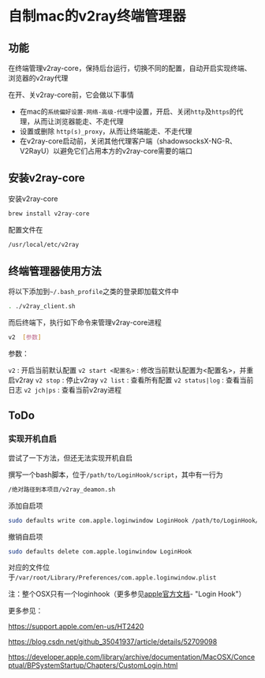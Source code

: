 # 自制mac的v2ray终端管理器

## 功能

在终端管理v2ray-core，保持后台运行，切换不同的配置，自动开启实现终端、浏览器的v2ray代理

在开、关v2ray-core前，它会做以下事情

- 在mac的`系统偏好设置-网络-高级-代理`中设置，开启、关闭`http`及`https`的代理，从而让浏览器能走、不走代理
- 设置或删除 `http(s)_proxy`，从而让终端能走、不走代理
- 在v2ray-core启动前，关闭其他代理客户端（shadowsocksX-NG-R、V2RayU）以避免它们占用本方的v2ray-core需要的端口

## 安装v2ray-core

安装v2ray-core

```bash
brew install v2ray-core
```

配置文件在

```bash
/usr/local/etc/v2ray
```

## 终端管理器使用方法

将以下添加到`~/.bash_profile`之类的登录即加载文件中

```bash
. ./v2ray_client.sh
```

而后终端下，执行如下命令来管理v2ray-core进程

```bash
v2  [参数]
```

参数：

`v2`                 : 开启当前默认配置
`v2 start <配置名>`  : 修改当前默认配置为<配置名>，并重启v2ray
`v2 stop`            : 停止v2ray
`v2 list`            : 查看所有配置
`v2 status|log`      : 查看当前日志
`v2 jch|ps`          : 查看当前v2ray进程

## ToDo

### 实现开机自启

尝试了一下方法，但还无法实现开机自启

撰写一个bash脚本，位于`/path/to/LoginHook/script`，其中有一行为

```bash
/绝对路径到本项目/v2ray_deamon.sh
```

添加自启项

```bash
sudo defaults write com.apple.loginwindow LoginHook /path/to/LoginHook/script
```

撤销自启项

```bash
sudo defaults delete com.apple.loginwindow LoginHook
```

对应的文件位于`/var/root/Library/Preferences/com.apple.loginwindow.plist`

注：整个OSX只有一个loginhook（更多参见[apple官方文档](https://developer.apple.com/library/archive/technotes/tn2228/_index.html)- "Login Hook"）

更多参见：

https://support.apple.com/en-us/HT2420

https://blog.csdn.net/github_35041937/article/details/52709098

https://developer.apple.com/library/archive/documentation/MacOSX/Conceptual/BPSystemStartup/Chapters/CustomLogin.html 